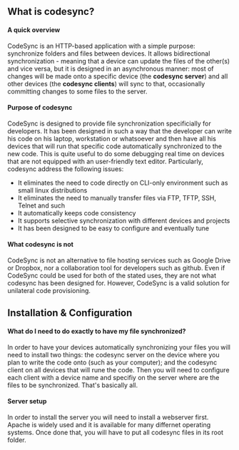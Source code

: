 ## What is codesync?
#### A quick overview
CodeSync is an HTTP-based application with a simple purpose: synchronize folders and files between devices. It allows bidirectional synchronization - meaning that a device can update the files of the other(s) and vice versa, but it is designed in an asynchronous manner: most of changes will be made onto a specific device (the **codesync server**) and all other devices (the **codesync clients**) will sync to that, occasionally committing changes to some files to the server.

#### Purpose of codesync
CodeSync is designed to provide file synchronization specificially for developers. It has been designed in such a way that the developer can write his code on his laptop, workstation or whatsoever and then have all his devices that will run that specific code automatically synchronized to the new code. This is quite useful to do some debugging real time on devices that are not equipped with an user-friendly text editor.
Particularly, codesync address the following issues:
* It eliminates the need to code directly on CLI-only environment such as small linux distributions
* It eliminates the need to manually transfer files via FTP, TFTP, SSH, Telnet and such
* It automatically keeps code consistency
* It supports selective synchronization with different devices and projects
* It has been designed to be easy to configure and eventually tune

#### What codesync is not
CodeSync is not an alternative to file hosting services such as Google Drive or Dropbox, nor a collaboration tool for developers such as github. Even if CodeSync could be used for both of the stated uses, they are not what codesync has been designed for. However, CodeSync is a valid solution for unilateral code provisioning.


## Installation & Configuration
#### What do I need to do exactly to have my file synchronized?
In order to have your devices automatically synchronizing your files you will need to install two things: the codesync server on the device where you plan to write the code onto (such as your computer); and the codesync client on all devices that will rune the code. Then you will need to configure each client with a device name and specifiy on the server where are the files to be synchronized. That's basically all.
#### Server setup
In order to install the server you will need to install a webserver first. Apache is widely used and it is available for many differnet operating systems. Once done that, you will have to put all codesync files in its root folder.
